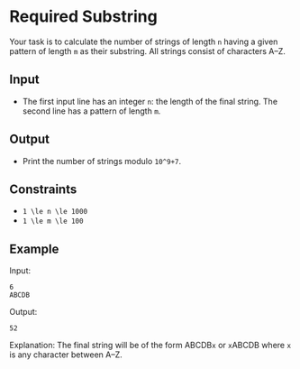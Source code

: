 # Required Substring 

Your task is to calculate the number of strings of length ```n``` having a given pattern of length ```m``` as their substring. All strings consist of characters A–Z.
## Input
- The first input line has an integer ```n```: the length of the final string.
The second line has a pattern of length ```m```.
## Output
- Print the number of strings modulo ```10^9+7```.
## Constraints

- ```1 \le n \le 1000```
- ```1 \le m \le 100```

## Example
Input:
```
6
ABCDB
```

Output:
```
52
```

Explanation: The final string will be of the form ABCDB```x``` or ```x```ABCDB where ```x``` is any character between A–Z.
